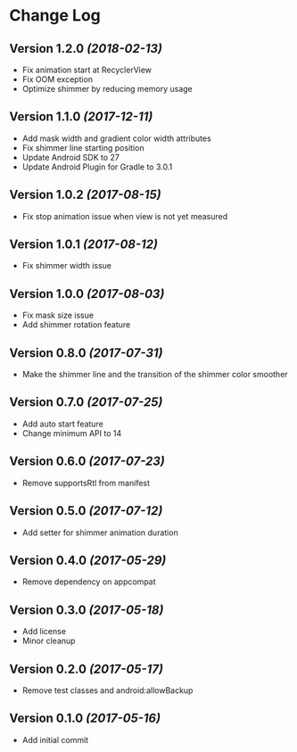 # Change Log

Version 1.2.0 *(2018-02-13)*
----------------------------

* Fix animation start at RecyclerView
* Fix OOM exception
* Optimize shimmer by reducing memory usage

Version 1.1.0 *(2017-12-11)*
----------------------------

* Add mask width and gradient color width attributes
* Fix shimmer line starting position
* Update Android SDK to 27
* Update Android Plugin for Gradle to 3.0.1

Version 1.0.2 *(2017-08-15)*
----------------------------

* Fix stop animation issue when view is not yet measured

Version 1.0.1 *(2017-08-12)*
----------------------------

* Fix shimmer width issue

Version 1.0.0 *(2017-08-03)*
----------------------------

* Fix mask size issue
* Add shimmer rotation feature

Version 0.8.0 *(2017-07-31)*
----------------------------

* Make the shimmer line and the transition of the shimmer color smoother

Version 0.7.0 *(2017-07-25)*
----------------------------

* Add auto start feature
* Change minimum API to 14

Version 0.6.0 *(2017-07-23)*
----------------------------

* Remove supportsRtl from manifest

Version 0.5.0 *(2017-07-12)*
----------------------------

* Add setter for shimmer animation duration

Version 0.4.0 *(2017-05-29)*
----------------------------

* Remove dependency on appcompat

Version 0.3.0 *(2017-05-18)*
----------------------------

* Add license
* Minor cleanup

Version 0.2.0 *(2017-05-17)*
----------------------------

* Remove test classes and android:allowBackup

Version 0.1.0 *(2017-05-16)*
----------------------------

* Add initial commit

